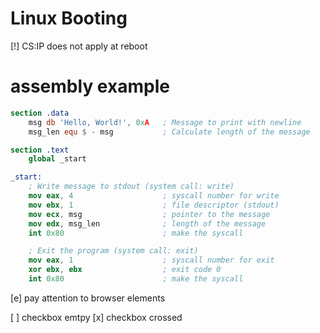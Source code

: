 # Linux Booting

[!] CS:IP does not apply at reboot

# assembly example
```nasm
section .data
    msg db 'Hello, World!', 0xA   ; Message to print with newline
    msg_len equ $ - msg           ; Calculate length of the message

section .text
    global _start

_start:
    ; Write message to stdout (system call: write)
    mov eax, 4                    ; syscall number for write
    mov ebx, 1                    ; file descriptor (stdout)
    mov ecx, msg                  ; pointer to the message
    mov edx, msg_len              ; length of the message
    int 0x80                      ; make the syscall

    ; Exit the program (system call: exit)
    mov eax, 1                    ; syscall number for exit
    xor ebx, ebx                  ; exit code 0
    int 0x80                      ; make the syscall
```

[e] pay attention to browser elements

[ ] checkbox emtpy
[x] checkbox crossed
